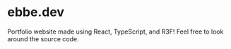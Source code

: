 # ebbe.dev

Portfolio website made using React, TypeScript, and R3F! Feel free to look around the source code.
